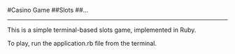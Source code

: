 #Casino Game
##Slots
##...

---

This is a simple terminal-based slots game, implemented in Ruby. 

To play, run the application.rb file from the terminal.

